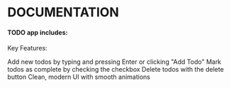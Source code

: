 # DOCUMENTATION
#### TODO app includes:
Key Features:

Add new todos by typing and pressing Enter or clicking "Add Todo"
Mark todos as complete by checking the checkbox
Delete todos with the delete button
Clean, modern UI with smooth animations

